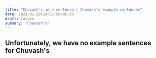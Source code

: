 ```yaml
---
title: "Chuvash's in a sentence | Chuvash's example sentences"
date: 2021-01-20T19:57:50+05:30
draft: falses
summary: "Chuvash's"
---
```

## Unfortunately, we have no example sentences for Chuvash's                 
